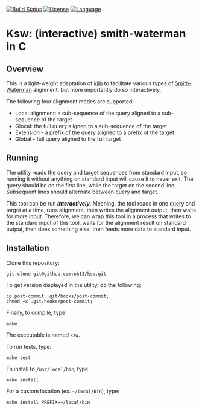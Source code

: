 [![Build Status](https://travis-ci.org/fulcrumgenomics/fgbio.svg?branch=master)](https://travis-ci.org/nh13/ksw)
[![License](http://img.shields.io/badge/license-MIT-blue.svg)](https://github.com/nh13/ksw/blob/master/LICENSE)
[![Language](http://img.shields.io/badge/language-c-brightgreen.svg)](http://devdocs.io/c/)

# Ksw: (interactive) smith-waterman in C

## <a name="overview"></a>Overview

This is a light-weight adaptation of [klib](https://github.com/attractivechaos/klib) to facilitate various types of [Smith-Waterman](https://en.wikipedia.org/wiki/Smith%E2%80%93Waterman_algorithm) alignment, but more importantly do so interactively.

The following four alignment modes are supported:

* Local alignment: a sub-sequence of the query aligned to a sub-sequence of the target
* Glocal: the full query aligned to a sub-sequence of the target
* Extension - a prefix of the query aligned to a prefix of the target
* Global - full query aligned to the full target

## <a name="running"></a>Running

The utility reads the query and target sequences from standard input, so running it without anything on standard input will cause it to never exit.
The query should be on the first line, while the target on the second line.
Subsequent lines should alternate between query and target.

This tool can be run **_interactively_**.  Meaning, the tool reads in one query and target at a time, runs alignment, then writes the alignment output, then waits for more input.
Therefore, we can wrap this tool in a process that writes to the standard input of this tool, waits for the alignment result on standard output, then does something else, then feeds more data to standard input. 


## <a name="installation"></a>Installation

Clone this repository:

```
git clone git@github.com:nh13/ksw.git
```

To get version displayed in the utility, do the following:


```
cp post-commit .git/hooks/post-commit;
chmod +x .git/hooks/post-commit;
```

Finally, to compile, type:

```
make
```

The executable is named `ksw`.

To run tests, type:

```
make test
```

To install to `/usr/local/bin`, type:

```
make install
```

For a custom location (ex. `~/local/bin`), type:

```
make install PREFIX=~/local/bin
```
